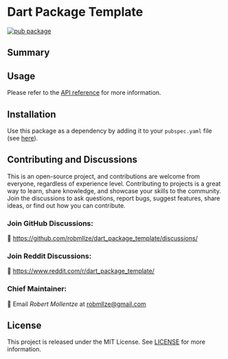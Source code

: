 # Dart Package Template

[![pub package](https://img.shields.io/pub/v/dart_package_template.svg)](https://pub.dev/packages/dart_package_template)

## Summary

<!-- Write here what this package can do in a nutshell-->

## Usage

Please refer to the [API reference](https://pub.dev/documentation/dart_package_template/) for more information.

## Installation

Use this package as a dependency by adding it to your `pubspec.yaml` file (see [here](https://pub.dev/packages/dart_package_template/install)).

## Contributing and Discussions

This is an open-source project, and contributions are welcome from everyone, regardless of experience level. Contributing to projects is a great way to learn, share knowledge, and showcase your skills to the community. Join the discussions to ask questions, report bugs, suggest features, share ideas, or find out how you can contribute.

### Join GitHub Discussions:

💬 https://github.com/robmllze/dart_package_template/discussions/

### Join Reddit Discussions:

💬 https://www.reddit.com/r/dart_package_template/

### Chief Maintainer:

📧 Email _Robert Mollentze_ at robmllze@gmail.com

## License

This project is released under the MIT License. See [LICENSE](https://raw.githubusercontent.com/robmllze/xyz_utils/main/LICENSE) for more information.
